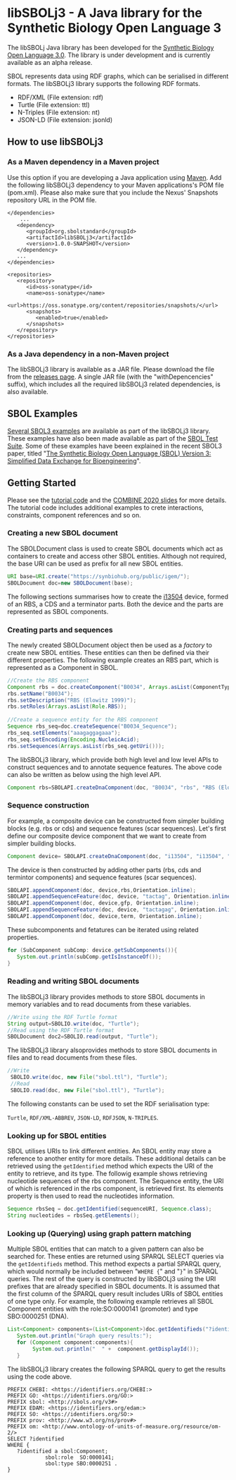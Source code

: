 # libSBOLj3 - A Java library for the Synthetic Biology Open Language 3
The libSBOLj Java library has been developed for the [Synthetic Biology Open Language 3.0](https://sbolstandard.org/data-model-specification). The library is  under development and is currently available as an alpha release. 

SBOL represents data using RDF graphs, which can be serialised in different formats. The libSBOLj3 library supports the following RDF formats.
* RDF/XML (File extension: rdf)
* Turtle (File extension: ttl)
* N-Triples (File extension: nt)
* JSON-LD (File extension: jsonld)

## How to use libSBOLj3

### As a Maven dependency in a Maven project
Use this option if you are developing a Java application using [Maven](https://maven.apache.org/). Add the following libSBOLj3 dependency to your Maven applications's POM file (pom.xml). Please also make sure that you include the Nexus' Snapshots repository URL in the POM file. 
``` 
</dependencies>
	...
   <dependency>
      <groupId>org.sbolstandard</groupId>
      <artifactId>libSBOLj3</artifactId>
      <version>1.0.0-SNAPSHOT</version>
   </dependency>
   ...
</dependencies>

<repositories>
   <repository>
      <id>oss-sonatype</id>
      <name>oss-sonatype</name>
      <url>https://oss.sonatype.org/content/repositories/snapshots/</url>
      <snapshots>
         <enabled>true</enabled>
      </snapshots>
   </repository>
</repositories>
```

### As a Java dependency in a non-Maven project
The libSBOLj3 library is available as a JAR file. Please download the file from the [releases page](https://github.com/SynBioDex/libSBOLj3/tags). A single JAR file (with the "withDepencencies" suffix), which includes all the required libSBOLj3 related dependencies, is also available.

## SBOL Examples
[Several SBOL3 examples](https://github.com/SynBioDex/libSBOLj3/tree/master/libSBOLj3/output) are available as part of the libSBOLj3 library. These examples have also been made available as part of the [SBOL Test Suite](https://github.com/SynBioDex/SBOLTestSuite/tree/master/SBOL3). Some of these examples have beeen explained in the recent SBOL3 paper, titled "[The Synthetic Biology Open Language (SBOL) Version 3: Simplified Data Exchange for Bioengineering](https://doi.org/10.3389/fbioe.2020.01009)".

## Getting Started
Please see the [tutorial code](https://github.com/SynBioDex/libSBOLj3/tree/feature/combine2020/libSBOLj3/output/combine2020) and the [COMBINE 2020 slides](https://github.com/SynBioDex/Community-Media/blob/master/2020/COMBINE20/pySBOL3-COMBINE-2020.pptx) for more details. The tutorial code includes additional examples to crete interactions, constraints, component references and so on.

### Creating a new SBOL document
The SBOLDocument class is used to create SBOL documents which act as containers to create and access other SBOL entities. Although not required, the base URI can be used as prefix for all new SBOL entities. 
```java
URI base=URI.create("https://synbiohub.org/public/igem/");
SBOLDocument doc=new SBOLDocument(base);
```	
The following sections summarises how to create the [i13504](http://parts.igem.org/Part:BBa_I13504) device, formed of an RBS, a CDS and a terminator parts. Both the device and the parts are represented as SBOL components.
### Creating parts and sequences
The newly created SBOLDocument object then be used as a *factory* to create new SBOL entities. These entities can then be defined via their different properties. The following example creates an RBS part, which is represented as a Component in SBOL. 
```java
//Create the RBS component
Component rbs = doc.createComponent("B0034", Arrays.asList(ComponentType.DNA.getUrl())); 
rbs.setName("B0034");
rbs.setDescription("RBS (Elowitz 1999)");
rbs.setRoles(Arrays.asList(Role.RBS));
		
//Create a sequence entity for the RBS component
Sequence rbs_seq=doc.createSequence("B0034_Sequence");
rbs_seq.setElements("aaagaggagaaa");
rbs_seq.setEncoding(Encoding.NucleicAcid);
rbs.setSequences(Arrays.asList(rbs_seq.getUri()));	
```
The libSBOLj3 library, which provide both high level and low level APIs to construct sequences and to annotate sequence features. The above code can also be written as below using the high level API.
```java
Component rbs=SBOLAPI.createDnaComponent(doc, "B0034", "rbs", "RBS (Elowitz 1999)", Role.RBS, "aaagaggagaaa");	
```

### Sequence construction
 For example, a composite device can be constructed from simpler building blocks (e.g. rbs or cds) and sequence features (scar sequences). 
 Let's first define our composite device component that we want to create from simpler building blocks.
```java
Component device= SBOLAPI.createDnaComponent(doc, "i13504", "i13504", "Screening plasmid intermediate", ComponentType.DNA.getUrl(), null);	
```

The device is then constructed by adding other parts (rbs, cds and termintor components) and sequence features (scar sequences).
```java
SBOLAPI.appendComponent(doc, device,rbs,Orientation.inline);	
SBOLAPI.appendSequenceFeature(doc, device, "tactag", Orientation.inline);
SBOLAPI.appendComponent(doc, device,gfp, Orientation.inline);
SBOLAPI.appendSequenceFeature(doc, device, "tactagag", Orientation.inline);
SBOLAPI.appendComponent(doc, device,term, Orientation.inline);
```

These subcomponents and fetatures can be iterated using related properties.
```java
for (SubComponent subComp: device.getSubComponents()){
   System.out.println(subComp.getIsInstanceOf());
}
```

### Reading and writing SBOL documents
 The libSBOLj3 library provides methods to store SBOL documents in memory variables and to read documents from these variables.
 ```java
 //Write using the RDF Turtle format
 String output=SBOLIO.write(doc, "Turtle");
 //Read using the RDF Turtle format
 SBOLDocument doc2=SBOLIO.read(output, "Turtle"); 
```
 The libSBOLj3 library alsoprovides methods to store SBOL documents in files and to read documents from these files.

```java
//Write
 SBOLIO.write(doc, new File("sbol.ttl"), "Turtle");
 //Read
 SBOLIO.read(doc, new File("sbol.ttl"), "Turtle");
``` 

The following constants can be used to set the RDF serialisation type:

```Turtle```, ```RDF/XML-ABBREV```, ```JSON-LD```, ```RDFJSON```, ```N-TRIPLES```.

### Looking up for SBOL entities
SBOL utilises URIs to link different entities. An SBOL entity may store a reference to another entity for more details. These additional details can be retrieved using the ```getIdentified``` method which expects the URI of the entity to retrieve, and its type. The followig example shows retrieving nucleotide sequences of the rbs component. The Sequence entity, the URI of which is referenced in the rbs component, is retrieved first. Its elements property is then used to read the nucleotides information.
```java
Sequence rbsSeq = doc.getIdentified(sequenceURI, Sequence.class);
String nucleotides = rbsSeq.getElements();	
```

### Looking up (Querying) using graph pattern matching
Multiple SBOL entities that can match to a given pattern can also be searched for. These enties are returned using SPARQL SELECT queries via the ```getIdentifieds``` method. This method expects a partial SPARQL query, which would normally be included between "```WHERE {```" and "```}```" in SPARQL queries. The rest of the query is constructed by libSBOLj3 using the URI prefixes that are already specified in SBOL documents. It is assumed that the first column of the SPARQL query result includes URIs of SBOL entities of one type only. For example, the following example retrieves all SBOL Component entities with the role:SO:0000141 (promoter) and type SBO:0000251 (DNA).
```java
List<Component> components=(List<Component>)doc.getIdentifieds("?identified a sbol:Component; sbol:role  SO:0000141; sbol:type SBO:0000251 .", Component.class);
   System.out.println("Graph query results:");
   for (Component component:components){
    	System.out.println("  " +  component.getDisplayId());
   }
```

The libSBOLj3 library creates the following SPARQL query to get the results using the code above.
```
PREFIX CHEBI: <https://identifiers.org/CHEBI:>
PREFIX GO: <https://identifiers.org/GO:>
PREFIX sbol: <http://sbols.org/v3#>
PREFIX EDAM: <https://identifiers.org/edam:>
PREFIX SO: <https://identifiers.org/SO:>
PREFIX prov: <http://www.w3.org/ns/prov#>
PREFIX om: <http://www.ontology-of-units-of-measure.org/resource/om-2/>
SELECT ?identified
WHERE {
   ?identified a sbol:Component; 
            sbol:role  SO:0000141; 
            sbol:type SBO:0000251 .
}
```
